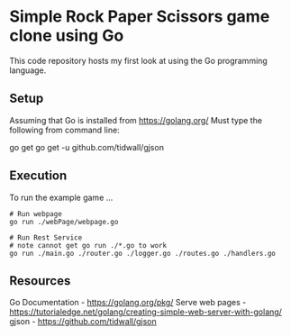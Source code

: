 # Simple Rock Paper Scissors game clone using Go

This code repository hosts my first look at using the Go programming language.


## Setup

Assuming that Go is installed from https://golang.org/
Must type the following from command line:

go get
go get -u github.com/tidwall/gjson


## Execution

To run the example game ...

``` The webpage 
# Run webpage
go run ./webPage/webpage.go
```

``` The Rest Service
# Run Rest Service
# note cannot get go run ./*.go to work
go run ./main.go ./router.go ./logger.go ./routes.go ./handlers.go
```

## Resources

Go Documentation - https://golang.org/pkg/
Serve web pages - https://tutorialedge.net/golang/creating-simple-web-server-with-golang/
gjson - https://github.com/tidwall/gjson 

